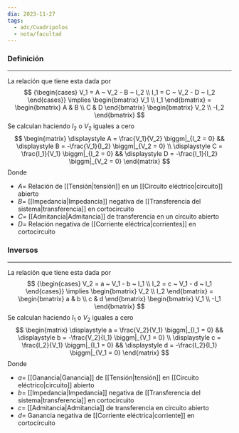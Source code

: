 ```yaml
---
dia: 2023-11-27
tags:
  - adc/Cuadripolos
  - nota/facultad
---
```

### Definición
---
La relación que tiene esta dada por $$ {\begin{cases} 
	V_1 = A ~ V_2 - B ~ I_2 \\ 
	I_1 = C ~ V_2 - D ~ I_2
\end{cases}} \implies 
\begin{bmatrix} V_1 \\ I_1 \end{bmatrix} = \begin{bmatrix} 
	A & B  \\ 
	C & D
\end{bmatrix} \begin{bmatrix} V_2 \\ -I_2 \end{bmatrix} $$
Se calculan haciendo $I_2$ o $V_2$ iguales a cero $$ \begin{matrix} 
	\displaystyle
	A = \frac{V_1}{V_2} \biggm|_{I_2 = 0} && 
	\displaystyle
	B = -\frac{V_1}{I_2} \biggm|_{V_2 = 0} \\ 
	\displaystyle
	C = \frac{I_1}{V_1} \biggm|_{I_2 = 0} && 
	\displaystyle
	D = -\frac{I_1}{I_2} \biggm|_{V_2 = 0}  
\end{matrix} $$
Donde 
* $A =$ Relación de [[Tensión|tensión]] en un [[Circuito eléctrico|circuito]] abierto
* $B =$ [[Impedancia|Impedancia]] negativa de [[Transferencia del sistema|transferencia]] en cortocircuito
* $C =$ [[Admitancia|Admitancia]] de transferencia en un circuito abierto
* $D =$ Relación negativa de [[Corriente eléctrica|corrientes]] en cortocircuito

### Inversos
---
 La relación que tiene esta dada por $$ {\begin{cases} 
	V_2 = a ~ V_1 - b ~ I_1 \\ 
	I_2 = c ~ V_1 - d ~ I_1
\end{cases}} \implies 
\begin{bmatrix} V_2 \\ I_2 \end{bmatrix} = \begin{bmatrix} 
	a & b  \\ 
	c & d
\end{bmatrix} \begin{bmatrix} V_1 \\ -I_1 \end{bmatrix} $$
Se calculan haciendo $I_1$ o $V_2$ iguales a cero $$ \begin{matrix} 
	\displaystyle
	a = \frac{V_2}{V_1} \biggm|_{I_1 = 0} && 
	\displaystyle
	b = -\frac{V_2}{I_1} \biggm|_{V_1 = 0} \\ 
	\displaystyle
	c = \frac{I_2}{V_1} \biggm|_{I_1 = 0} && 
	\displaystyle
	d = -\frac{I_2}{I_1} \biggm|_{V_1 = 0}  
\end{matrix} $$
Donde 
* $a =$ [[Ganancia|Ganancia]] de [[Tensión|tensión]] en [[Circuito eléctrico|circuito]] abierto
* $b =$ [[Impedancia|Impedancia]] negativa de [[Transferencia del sistema|transferencia]] en cortocircuito
* $c =$ [[Admitancia|Admitancia]] de transferencia en circuito abierto
* $d =$ Ganancia negativa de [[Corriente eléctrica|corriente]] en cortocircuito